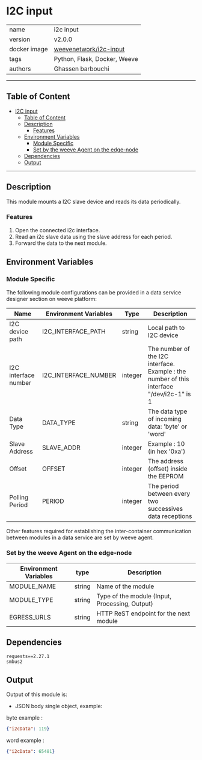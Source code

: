 # I2C input

|              |                                                                           |
| ------------ | ------------------------------------------------------------------------- |
| name         | i2c input                                                                 |
| version      | v2.0.0                                                                    |
| docker image | [weevenetwork/i2c-input](https://hub.docker.com/r/weevenetwork/i2c-input) |
| tags         | Python, Flask, Docker, Weeve                                              |
| authors      | Ghassen barbouchi                                                         |

***
## Table of Content

- [I2C input](#i2c-input)
  - [Table of Content](#table-of-content)
  - [Description](#description)
    - [Features](#features)
  - [Environment Variables](#environment-variables)
    - [Module Specific](#module-specific)
    - [Set by the weeve Agent on the edge-node](#set-by-the-weeve-agent-on-the-edge-node)
  - [Dependencies](#dependencies)
  - [Output](#output)

***

## Description
This module mounts a I2C slave device and reads its data periodically.

### Features
1. Open the connected i2c interface.
2. Read an i2c slave data using the slave address for each period.
3. Forward the data to the next module.

## Environment Variables

### Module Specific
The following module configurations can be provided in a data service designer section on weeve platform:

| Name                 | Environment Variables | Type    | Description                                                                               |
| -------------------- | --------------------- | ------- | ----------------------------------------------------------------------------------------- |
| I2C device path      | I2C_INTERFACE_PATH    | string  | Local path to I2C device                                                                  |
| I2C interface number | I2C_INTERFACE_NUMBER  | integer | The number of the I2C interface. Example : the number of this interface "/dev/i2c-1" is 1 |
| Data Type            | DATA_TYPE             | string  | The data type of incoming data: 'byte' or 'word'                                          |
| Slave Address        | SLAVE_ADDR            | integer | Example : 10 (in hex '0xa')                                                               |
| Offset               | OFFSET                | integer | The address (offset) inside the EEPROM                                                    |
| Polling Period       | PERIOD                | integer | The period between every two successives data receptions                                  |

Other features required for establishing the inter-container communication between modules in a data service are set by weeve agent.

### Set by the weeve Agent on the edge-node

| Environment Variables | type   | Description                                    |
| --------------------- | ------ | ---------------------------------------------- |
| MODULE_NAME           | string | Name of the module                             |
| MODULE_TYPE           | string | Type of the module (Input, Processing, Output) |
| EGRESS_URLS           | string | HTTP ReST endpoint for the next module         |

## Dependencies
```
requests==2.27.1
smbus2
```
## Output

Output of this module is:

* JSON body single object, example:

byte example :
```json
{"i2cData": 119}
```
word example :
```json
{"i2cData": 65481}
```

